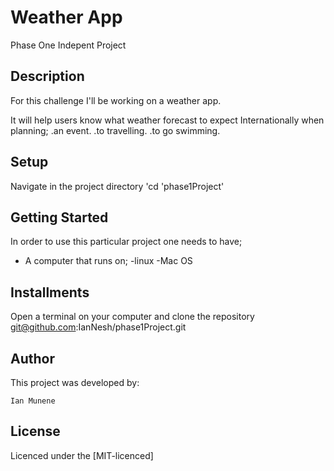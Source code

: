 # Weather App

Phase One Indepent Project

## Description
For this challenge I'll be working on a weather app.

It will help users know what weather forecast to expect Internationally when planning;
    .an event.
    .to travelling.
    .to go swimming.

## Setup
Navigate in the project directory 'cd 'phase1Project'

## Getting Started
In order to use this particular project one needs to have;
* A computer that runs on;
 -linux
  -Mac OS

## Installments
Open a terminal on your computer and clone the repository
    git@github.com:IanNesh/phase1Project.git

## Author
  This project was developed by:
    
    Ian Munene

## License
Licenced under the [MIT-licenced]




